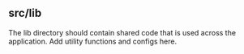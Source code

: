 ## src/lib
The lib directory should contain shared code that is used across the application. Add utility functions and configs here.